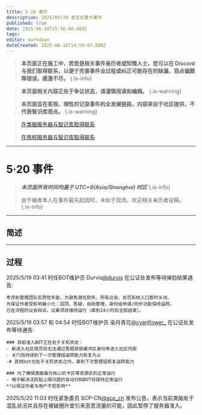 ```yaml
---
title: 5·20 事件
description: 2025/05/20 发生的重大事件
published: true
date: 2025-06-10T15:56:00.489Z
tags: 
editor: markdown
dateCreated: 2025-06-10T14:59:07.800Z
---
```



> **本页面正在施工中，若您是相关事件亲历者或知情人士，您可以在 Discord 与我们取得联系，以便于完善事件全过程或纠正可能存在的缺漏、观点偏颇等错误，感激不尽。**
{.is-info}

> **本页面相关内容正处于争议状态，请谨慎阅读和编辑。**
{.is-warning}

> **本页面旨在客观、理性的记录事件的全发展链路，内容来自于社区提供，不代表智识库观点。**
{.is-warning}

> 
> [在类脑服务器与智识库取得联系](https://discord.com/channels/1134557553011998840/1382021271033872456)
> 
> [在旅程服务器与智识库取得联系](https://discord.com/channels/1291925535324110879/1382023946047721536)

---

# 5·20 事件

> ***本页面所有时间均基于 UTC+8(Asia/Shanghai) 时区***
{.is-info}

> 由于编者本人在事件最先起因时，未处于现场，欢迎相关亲历者投稿。
{.is-info}


---

## 简述



---

## 过程

2025/5/19 03:41 时任BOT维护员 Durvis[@durvis](/智识库/档案馆/历史/历史人物/Durvis) 在公证处发布等待弹劾结果通告:
```
考虑到管理团队实质性失能，为避免潜在损失，所有议会、处罚系统入口暂时关闭。
为保证作者受影响最小化：回顶、答疑、自助管理、身份组申请/同步功能保持运转。
已在流程的议会辩诉、议案项目维持运行（直到24小时后全部结束）。
```

2025/5/19 03:57 和 04:54 时任BOT维护员 染月青花[@cyanflower_](/智识库/档案馆/历史/历史人物/染月青花) 在公证处发布等待通告:
```
### 目前准入BOT正在处于关机状态：
- 新进入社区成员将无法通过答题获取缓冲区身份来进入社区内部
- 关门将持续到下一次管理组运转能力恢复为止
-# 其他bot也处于关机状态之内，直到下次管理组恢复运转能力
```
```
### 为了确保类脑最为核心的卡区等资源区的正常运行
- 用于解决活跃贴上限问题的自动归档BOT将保持正常运行
**以保证作者与用户不受影响**
```


2025/5/20 11:03 时任紧急委员 SCP-CN[@scp_cn](/智识库/档案馆/历史/历史人物/SCP-CN) 发布公告，表示当前类脑处于混乱状况并且存在被破圈升堂引来恶意流量的可能，因此暂停了服务器准入。

